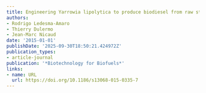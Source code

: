 ```yaml
---
title: Engineering Yarrowia lipolytica to produce biodiesel from raw starch
authors:
- Rodrigo Ledesma‐Amaro
- Thierry Dulermo
- Jean‐Marc Nicaud
date: '2015-01-01'
publishDate: '2025-09-30T18:50:21.424972Z'
publication_types:
- article-journal
publication: '*Biotechnology for Biofuels*'
links:
- name: URL
  url: https://doi.org/10.1186/s13068-015-0335-7
---
```


